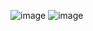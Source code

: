 ![image](https://github.com/user-attachments/assets/53afe8a4-d898-4a68-8e29-3b8c34c0f3d5)
![image](https://github.com/user-attachments/assets/4175607c-b0e9-4d84-a7d7-32a2dabd0b56)
